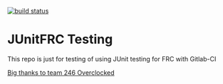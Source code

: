 [![build status](https://gitlab.com/Trevor-Jones/JUnitFRC/badges/master/build.svg)](https://gitlab.com/Trevor-Jones/JUnitFRC/commits/master)

# JUnitFRC Testing
This repo is just for testing of using JUnit testing for FRC with Gitlab-CI

[Big thanks to team 246 Overclocked](https://github.com/246overclocked/frc-java-junit-template)